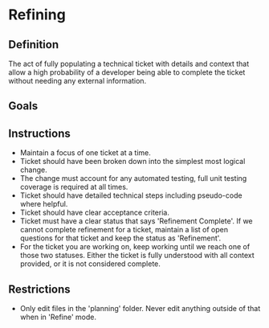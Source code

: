 # Refining

## Definition

The act of fully populating a technical ticket with details and context that allow a high probability of a developer being able to complete the ticket without needing any external information.

## Goals

## Instructions

- Maintain a focus of one ticket at a time.
- Ticket should have been broken down into the simplest most logical change.
- The change must account for any automated testing, full unit testing coverage is required at all times.
- Ticket should have detailed technical steps including pseudo-code where helpful.
- Ticket should have clear acceptance criteria.
- Ticket must have a clear status that says 'Refinement Complete'. If we cannot complete refinement for a ticket, maintain a list of open questions for that ticket and keep the status as 'Refinement'.
- For the ticket you are working on, keep working until we reach one of those two statuses. Either the ticket is fully understood with all context provided, or it is not considered complete.

## Restrictions

- Only edit files in the 'planning' folder. Never edit anything outside of that when in 'Refine' mode.